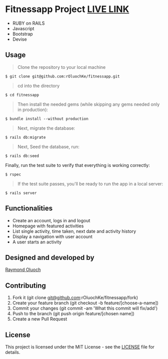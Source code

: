 # Fitnessapp Project [LIVE LINK]()

- RUBY on RAILS
- Javascript
- Bootstrap
- Devise

## Usage

> Clone the repository to your local machine

```
$ git clone git@github.com:rOluochKe/fitnessapp.git
```

> cd into the directory

```
$ cd fitnessapp
```

> Then install the needed gems (while skipping any gems needed only in production):

```
$ bundle install --without production
```

> Next, migrate the database:

```
$ rails db:migrate
```

> Next, Seed the database, run:

```
$ rails db:seed
```

Finally, run the test suite to verify that everything is working correctly:

```
$ rspec
```

> If the test suite passes, you'll be ready to run the app in a local server:

```
$ rails server
```

## Functionalities

- Create an account, logs in and logout
- Homepage with featured activities
- List single activity, time taken, next date and activity history
- Display a navigation with user account
- A user starts an activity

## Designed and developed by

[Raymond Oluoch](https://github.com/rOluochKe)

## Contributing

1. Fork it (git clone git@github.com:rOluochKe/fitnessapp/fork)
2. Create your feature branch (git checkout -b feature/[choose-a-name])
3. Commit your changes (git commit -am 'What this commit will fix/add')
4. Push to the branch (git push origin feature/[chosen name])
5. Create a new Pull Request

## License

This project is licensed under the MIT License - see the [LICENSE](./LICENSE.md) file for details.